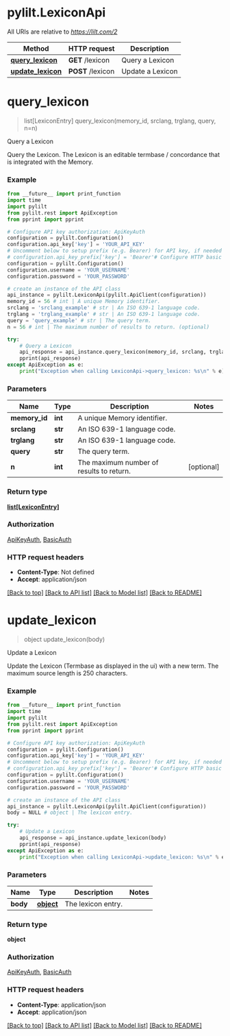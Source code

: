 # pylilt.LexiconApi

All URIs are relative to *https://lilt.com/2*

Method | HTTP request | Description
------------- | ------------- | -------------
[**query_lexicon**](LexiconApi.md#query_lexicon) | **GET** /lexicon | Query a Lexicon
[**update_lexicon**](LexiconApi.md#update_lexicon) | **POST** /lexicon | Update a Lexicon

# **query_lexicon**
> list[LexiconEntry] query_lexicon(memory_id, srclang, trglang, query, n=n)

Query a Lexicon

Query the Lexicon. The Lexicon is an editable termbase / concordance that is integrated with the Memory.  

### Example
```python
from __future__ import print_function
import time
import pylilt
from pylilt.rest import ApiException
from pprint import pprint

# Configure API key authorization: ApiKeyAuth
configuration = pylilt.Configuration()
configuration.api_key['key'] = 'YOUR_API_KEY'
# Uncomment below to setup prefix (e.g. Bearer) for API key, if needed
# configuration.api_key_prefix['key'] = 'Bearer'# Configure HTTP basic authorization: BasicAuth
configuration = pylilt.Configuration()
configuration.username = 'YOUR_USERNAME'
configuration.password = 'YOUR_PASSWORD'

# create an instance of the API class
api_instance = pylilt.LexiconApi(pylilt.ApiClient(configuration))
memory_id = 56 # int | A unique Memory identifier.
srclang = 'srclang_example' # str | An ISO 639-1 language code.
trglang = 'trglang_example' # str | An ISO 639-1 language code.
query = 'query_example' # str | The query term.
n = 56 # int | The maximum number of results to return. (optional)

try:
    # Query a Lexicon
    api_response = api_instance.query_lexicon(memory_id, srclang, trglang, query, n=n)
    pprint(api_response)
except ApiException as e:
    print("Exception when calling LexiconApi->query_lexicon: %s\n" % e)
```

### Parameters

Name | Type | Description  | Notes
------------- | ------------- | ------------- | -------------
 **memory_id** | **int**| A unique Memory identifier. | 
 **srclang** | **str**| An ISO 639-1 language code. | 
 **trglang** | **str**| An ISO 639-1 language code. | 
 **query** | **str**| The query term. | 
 **n** | **int**| The maximum number of results to return. | [optional] 

### Return type

[**list[LexiconEntry]**](LexiconEntry.md)

### Authorization

[ApiKeyAuth](../README.md#ApiKeyAuth), [BasicAuth](../README.md#BasicAuth)

### HTTP request headers

 - **Content-Type**: Not defined
 - **Accept**: application/json

[[Back to top]](#) [[Back to API list]](../README.md#documentation-for-api-endpoints) [[Back to Model list]](../README.md#documentation-for-models) [[Back to README]](../README.md)

# **update_lexicon**
> object update_lexicon(body)

Update a Lexicon

Update the Lexicon (Termbase as displayed in the ui) with a new term. The maximum source length is 250 characters.  

### Example
```python
from __future__ import print_function
import time
import pylilt
from pylilt.rest import ApiException
from pprint import pprint

# Configure API key authorization: ApiKeyAuth
configuration = pylilt.Configuration()
configuration.api_key['key'] = 'YOUR_API_KEY'
# Uncomment below to setup prefix (e.g. Bearer) for API key, if needed
# configuration.api_key_prefix['key'] = 'Bearer'# Configure HTTP basic authorization: BasicAuth
configuration = pylilt.Configuration()
configuration.username = 'YOUR_USERNAME'
configuration.password = 'YOUR_PASSWORD'

# create an instance of the API class
api_instance = pylilt.LexiconApi(pylilt.ApiClient(configuration))
body = NULL # object | The lexicon entry.

try:
    # Update a Lexicon
    api_response = api_instance.update_lexicon(body)
    pprint(api_response)
except ApiException as e:
    print("Exception when calling LexiconApi->update_lexicon: %s\n" % e)
```

### Parameters

Name | Type | Description  | Notes
------------- | ------------- | ------------- | -------------
 **body** | [**object**](object.md)| The lexicon entry. | 

### Return type

**object**

### Authorization

[ApiKeyAuth](../README.md#ApiKeyAuth), [BasicAuth](../README.md#BasicAuth)

### HTTP request headers

 - **Content-Type**: application/json
 - **Accept**: application/json

[[Back to top]](#) [[Back to API list]](../README.md#documentation-for-api-endpoints) [[Back to Model list]](../README.md#documentation-for-models) [[Back to README]](../README.md)


